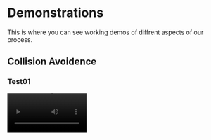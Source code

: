# Demonstrations
This is where you can see working demos of diffrent aspects of our process.

## Collision Avoidence

### Test01
<video src='https://raw.githubusercontent.com/alecstem/REUWebsite/gh-pages/Vid/Demo%207%20-%20Compressed.m4v' width=180/>

### Test02
<video src='your URL here' width=180/>

## ARDU Pilot Sim

### Test01
<video src='your URL here' width=180/>

### Test02
<video src='https://raw.githubusercontent.com/alecstem/REUWebsite/gh-pages/Vid/Demo%207%20-%20Compressed.m4v' width=180/>
